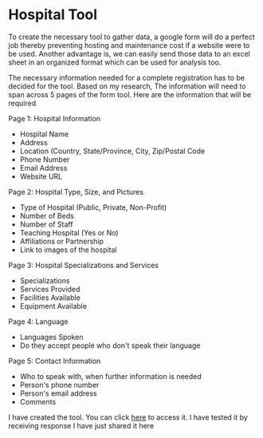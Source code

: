 # Hospital Tool

To create the necessary tool to gather data, a google form will do a perfect job thereby preventing hosting and maintenance cost if a website were to be used. 
Another advantage is, we can easily send those data to an excel sheet in an organized format which can be used for analysis too.

The necessary information needed for a complete registration has to be decided for the tool. Based on my research, The information will need to span across 5 pages of the form tool. Here are the information that will be required

Page 1: Hospital Information

- Hospital Name
- Address
- Location (Country, State/Province, City, Zip/Postal Code
- Phone Number
- Email Address
- Website URL

Page 2: Hospital Type, Size, and Pictures

- Type of Hospital (Public, Private, Non-Profit)
- Number of Beds
- Number of Staff
- Teaching Hospital (Yes or No)
- Affiliations or Partnership
- Link to images of the hospital

Page 3: Hospital Specializations and Services

- Specializations 
- Services Provided 
- Facilities Available
- Equipment Available 

Page 4: Language 
- Languages Spoken 
- Do they accept people who don't speak their language

Page 5: Contact Information

- Who to speak with, when further information is needed
- Person's phone number
- Person's email address
- Comments



I have created the tool. You can click [here](https://forms.gle/HybnUkHK4URDHqrg7) to access it.
I have tested it by receiving response
I have just shared it here 